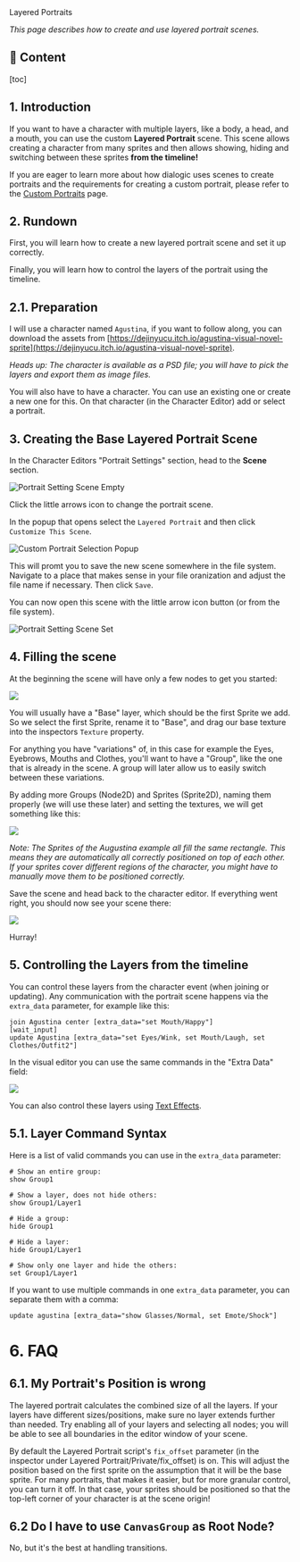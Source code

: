 <div class="header-banner pineapple">
     <div class="header-label pineapple">Layered Portraits</div>
</div>

*This page describes how to create and use layered portrait scenes.*

## 📜 Content

[toc]

## 1. Introduction

If you want to have a character with multiple layers, like a body, a head, and a mouth, you can use the custom **Layered Portrait** scene. This scene allows creating a character from many sprites and then allows showing, hiding and switching between these sprites **from the timeline!**

If you are eager to learn more about how dialogic uses scenes to create portraits and the requirements for creating a custom portrait, please refer to the [Custom Portraits](custom-portraits.md) page.

## 2. Rundown

First, you will learn how to create a new layered portrait scene and set it up correctly.

Finally, you will learn how to control the layers of the portrait using the timeline.

## 2.1. Preparation

I will use a character named `Agustina`, if you want to follow along, you can download the assets from [https://dejinyucu.itch.io/agustina-visual-novel-sprite](https://dejinyucu.itch.io/agustina-visual-novel-sprite).

*Heads up: The character is available as a PSD file; you will have to pick the layers and export them as image files.*

You will also have to have a character. You can use an existing one or create a new one for this. On that character (in the Character Editor) add or select a portrait. 

## 3. Creating the Base Layered Portrait Scene

In the Character Editors "Portrait Settings" section, head to the **Scene** section. 

![Portrait Setting Scene Empty](media/layered_portrait/portrait_setting_scene_empty.jpg)

Click the little arrows icon to change the portrait scene.

In the popup that opens select the `Layered Portrait` and then click `Customize This Scene`.

![Custom Portrait Selection Popup](media/layered_portrait/custom_portrait_selection_popup.jpg)

This will promt you to save the new scene somewhere in the file system. Navigate to a place that makes sense in your file oranization and adjust the file name if necessary. Then click `Save`. 

You can now open this scene with the little arrow icon button (or from the file system).

![Portrait Setting Scene Set](media/layered_portrait/portrait_setting_scene_set.jpg)

## 4. Filling the scene

At the beginning the scene will have only a few nodes to get you started:

![](media/layered_portrait/scene_empty.jpg)

You will usually have a "Base" layer, which should be the first Sprite we add. So we select the first Sprite, rename it to "Base", and drag our base texture into the inspectors `Texture` property.

For anything you have "variations" of, in this case for example the Eyes, Eyebrows, Mouths and Clothes, you'll want to have a "Group", like the one that is already in the scene. A group will later allow us to easily switch between these variations.

By adding more Groups (Node2D) and Sprites (Sprite2D), naming them properly (we will use these later) and setting the textures, we will get something like this:

![](media/layered_portrait/scene_final.jpg)

*Note: The Sprites of the Augustina example all fill the same rectangle. This means they are automatically all correctly positioned on top of each other. If your sprites cover different regions of the character, you might have to manually move them to be positioned correctly.*



Save the scene and head back to the character editor. If everything went right, you should now see your scene there:

![](media/layered_portrait/finished_portrait_in_editor.jpg)

Hurray!

## 5. Controlling the Layers from the timeline

You can control these layers from the character event (when joining or updating). Any communication with the portrait scene happens via the `extra_data` parameter, for example like this:

```tml
join Agustina center [extra_data="set Mouth/Happy"]
[wait_input]
update Agustina [extra_data="set Eyes/Wink, set Mouth/Laugh, set Clothes/Outfit2"]
```

In the visual editor you can use the same commands in the "Extra Data" field:

![](media/layered_portrait/character_join_extra_data.jpg)

You can also control these layers using [Text Effects](./text-effects.md#extra-data-effect).

## 5.1. Layer Command Syntax

Here is a list of valid commands you can use in the `extra_data` parameter:

```tml
# Show an entire group:
show Group1

# Show a layer, does not hide others:
show Group1/Layer1

# Hide a group:
hide Group1

# Hide a layer:
hide Group1/Layer1

# Show only one layer and hide the others:
set Group1/Layer1
```

If you want to use multiple commands in one `extra_data` parameter, you can
separate them with a comma:

```tml
update agustina [extra_data="show Glasses/Normal, set Emote/Shock"]
```

# 6. FAQ

## 6.1. My Portrait's Position is wrong

The layered portrait calculates the combined size of all the layers. If your layers have different sizes/positions, make sure no layer extends further than needed. Try enabling all of your layers and selecting all nodes; you will be able to see all boundaries in the editor window of your scene.

By default the Layered Portrait script's `fix_offset` parameter (in the inspector under Layered Portrait/Private/fix_offset) is on. This will adjust the position based on the first sprite on the assumption that it will be the base sprite. For many portraits, that makes it easier, but for more granular control, you can turn it off. In that case, your sprites should be positioned so that the top-left corner of your character is at the scene origin!

## 6.2 Do I have to use `CanvasGroup` as Root Node?

No, but it's the best at handling transitions.
